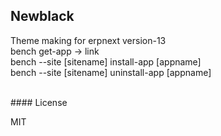 ## Newblack

Theme making for erpnext version-13
<br/>
bench get-app -> link<br/>
bench --site [sitename] install-app [appname]<br/>
bench --site [sitename] uninstall-app [appname]<br/>

<br/>
#### License

MIT
